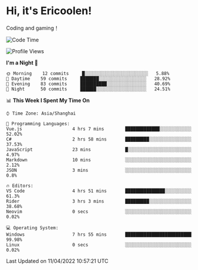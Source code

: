 # Hi, it's Ericoolen!
Coding and gaming！

<!--START_SECTION:waka-->
![Code Time](http://img.shields.io/badge/Code%20Time-203%20hrs%2015%20mins-blue)

![Profile Views](http://img.shields.io/badge/Profile%20Views-3-blue)

**I'm a Night 🦉** 

```text
🌞 Morning    12 commits     █░░░░░░░░░░░░░░░░░░░░░░░░   5.88% 
🌆 Daytime    59 commits     ███████░░░░░░░░░░░░░░░░░░   28.92% 
🌃 Evening    83 commits     ██████████░░░░░░░░░░░░░░░   40.69% 
🌙 Night      50 commits     ██████░░░░░░░░░░░░░░░░░░░   24.51%

```


📊 **This Week I Spent My Time On** 

```text
⌚︎ Time Zone: Asia/Shanghai

💬 Programming Languages: 
Vue.js                   4 hrs 7 mins        █████████████░░░░░░░░░░░░   52.02% 
C#                       2 hrs 58 mins       █████████░░░░░░░░░░░░░░░░   37.53% 
JavaScript               23 mins             █░░░░░░░░░░░░░░░░░░░░░░░░   4.97% 
Markdown                 10 mins             ░░░░░░░░░░░░░░░░░░░░░░░░░   2.12% 
JSON                     3 mins              ░░░░░░░░░░░░░░░░░░░░░░░░░   0.8%

🔥 Editors: 
VS Code                  4 hrs 51 mins       ███████████████░░░░░░░░░░   61.3% 
Rider                    3 hrs 3 mins        █████████░░░░░░░░░░░░░░░░   38.68% 
Neovim                   0 secs              ░░░░░░░░░░░░░░░░░░░░░░░░░   0.02%

💻 Operating System: 
Windows                  7 hrs 55 mins       █████████████████████████   99.98% 
Linux                    0 secs              ░░░░░░░░░░░░░░░░░░░░░░░░░   0.02%

```


 Last Updated on 11/04/2022 10:57:21 UTC
<!--END_SECTION:waka-->

